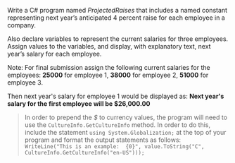 Write a C# program named *ProjectedRaises* that includes a named constant
representing next year’s anticipated 4 percent raise for each employee in a company. 

Also declare variables to represent the current salaries for three employees. Assign values to the variables, and display, with explanatory text, next year’s salary for each employee.

Note: For final submission assign the following current salaries for the employees: **25000** for employee 1, **38000** for employee 2, **51000** for employee 3.

Then next year's salary for employee 1 would be displayed as: **Next year's salary for the first employee will be $26,000.00**

> In order to prepend the *$* to currency values, the program will need to use the `CultureInfo.GetCultureInfo` method. In order to do this, include the statement `using System.Globalization;` at the top of your program and format the output statements as follows: `WriteLine("This is an example:  {0}", value.ToString("C", CultureInfo.GetCultureInfo("en-US")));`

